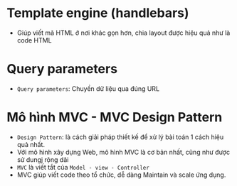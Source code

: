 # Template engine (handlebars)

- Giúp viết mã HTML ở nơi khác gọn hơn, chia layout được hiệu quả như là code HTML

# Query parameters

- `Query parameters`: Chuyền dữ liệu qua đúng URL

# Mô hình MVC - MVC Design Pattern

- `Design Pattern`: là cách giải pháp thiết kế để xử lý bài toán 1 cách hiệu quả nhất.
- Với mô hình xây dựng Web, mô hình MVC là cơ bản nhất, cũng như được sử dungj rộng dãi
- `MVC` là viết tắt của `Model - view - Controller`
- MVC giúp viết code theo tổ chức, dễ dàng Maintain và scale ứng dụng.
